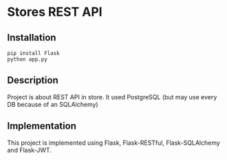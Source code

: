 # Stores REST API

## Installation
```
pip install Flask
python app.py
```

## Description

Project is about REST API in store. It used PostgreSQL (but may use every DB because of an SQLAlchemy)

## Implementation

This project is implemented using Flask, Flask-RESTful, Flask-SQLAlchemy and Flask-JWT.
